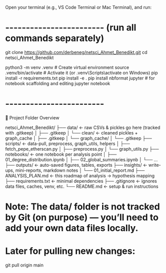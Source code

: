 Open your terminal (e.g., VS Code Terminal or Mac Terminal), and run:
 
# ------------------------ (run all commands separately)

git clone https://github.com/derbeneg/netsci_Ahmet_Benedikt.git
cd netsci_Ahmet_Benedikt

python3 -m venv .venv          # Create virtual environment
source .venv/bin/activate      # Activate it (or .venv\Scripts\activate on Windows)
pip install -r requirements.txt
pip install -e .
pip install nbformat jupyter  # for notebook scaffolding and editing
jupyter notebook

# ------------------------


📁 Project Folder Overview

netsci_Ahmet_Benedikt/
├── data/                     ← raw CSVs & pickles go here (tracked with .gitkeep)
│   ├── .gitkeep
│   └── clean/                ← cleaned pickles + graph_cache
│       ├── .gitkeep
│       └── graph_cache/
│           └── .gitkeep
├── scripts/                  ← data-pull, preprocess, graph_utils, helpers
│   ├── fetch_pepe_etherscan.py
│   ├── preprocess.py
│   └── graph_utils.py
├── notebooks/                ← one notebook per analysis point
│   ├── 01_degree_distribution.ipynb
│   ├── 02_global_summaries.ipynb
│   └── …  
├── outputs/                  ← auto-saved figures, tables, exports
├── insights/                 ← write-ups, mini-reports, markdown notes
│   └── 01_initial_report.md
├── ANALYSIS_PLAN.md          ← this roadmap of analysis → hypothesis mapping
├── requirements.txt          ← minimal dependencies
├── .gitignore                ← ignores data files, caches, venv, etc.
└── README.md                 ← setup & run instructions


# Note: The data/ folder is not tracked by Git (on purpose) — you’ll need to add your own data files locally.

# Later for pulling new changes:
git pull origin main

